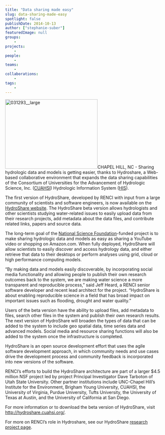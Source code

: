 ```yaml
---
title: "Data sharing made easy"
slug: data-sharing-made-easy
spotlight: false
publishDate: 2014-10-13
author: ["stephanie-suber"]
featuredImage: null
groups:
    - 
projects:
    - 
people:
    - 
teams: 
    - 
collaborations:
    - 
tags:
    - 
---
```

<img class="alignright size-medium wp-image-13612" src="https://renci.org/wp-content/uploads/2014/10/031293-large-300x225.jpg" alt="031293__large" width="300" height="225" />CHAPEL HILL, NC - Sharing hydrologic data and models is getting easier, thanks to Hydroshare, a Web-based collaborative environment that expands the data sharing capabilities of the Consortium of Universities for the Advancement of Hydrologic Science, Inc. (<a href="https://www.cuahsi.org/" target="_blank">CUAHSI</a>) Hydrologic Information System (<a href="http://his.cuahsi.org/" target="_blank">HIS</a>).

The first version of HydroShare, developed by RENCI with input from a large community of scientists and software engineers, is now available on the <a href="http://beta.hydroshare.org/" target="_blank">HydroShare website</a>. The HydroShare beta version allows hydrologists and other scientists studying water-related issues to easily upload data from their research projects, add metadata about the data files, and contribute related links, papers and source data.

<!--more-->

The long-term goal of the <a href="http://www.nsf.gov" target="_blank">National Science Foundation</a>-funded project is to make sharing hydrologic data and models as easy as sharing a YouTube video or shopping on Amazon.com. When fully deployed, HydroShare will allow scientists to easily discover and access hydrology data, and either retrieve that data to their desktops or perform analyses using grid, cloud or high performance computing models.

“By making data and models easily discoverable, by incorporating social media functionality and allowing people to publish their own research outcomes back to the system, we are making water science a more transparent and reproducible process,” said Jeff Heard, a RENCI senior software developer and recent lead architect for the project. “HydroShare is about enabling reproducible science in a field that has broad impact on important issues such as flooding, drought and water quality.”

Users of the beta version have the ability to upload files, add metadata to files, search other files in the system and publish their own research results. The next version of HydroShare will broaden the types of data that can be added to the system to include geo spatial data, time series data and advanced models. Social media and resource sharing functions will also be added to the system once the infrastructure is completed.

HydroShare is an open source development effort that uses the agile software development approach, in which community needs and use cases drive the development process and community feedback is incorporated into new versions of the software.

RENCI’s efforts to build the HydroShare architecture are part of a larger $4.5 million NSF project led by project Principal Investigator Dave Tarboton of Utah State University. Other partner institutions include UNC-Chapel Hill’s Institute for the Environment, Brigham Young University, CUAHSI, the University of Virginia, Purdue University, Tufts University, the University of Texas at Austin, and the University of California at San Diego.

For more information or to download the beta version of HydroShare, visit <a href="http://hydroshare.cuahsi.org/" target="_blank">http://hydroshare.cuahsi.org/</a>.

For more on RENCI’s role in Hydroshare, see our HydroShare <a href="https://renci.org/research/hydroshare/" target="_blank">research project page</a>.
